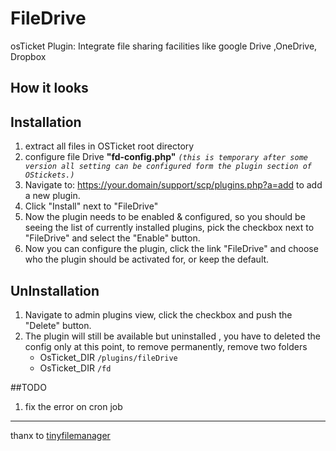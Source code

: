 # FileDrive
osTicket Plugin: Integrate file sharing facilities like google Drive ,OneDrive, Dropbox

## How it looks


## Installation
1. extract all files in OSTicket root directory 
2. configure file Drive **"fd-config.php"** _`(this is temporary after some version all setting can be configured form the plugin section of OStickets.)`_
3. Navigate to: https://your.domain/support/scp/plugins.php?a=add to add a new plugin.
4. Click "Install" next to "FileDrive"
5. Now the plugin needs to be enabled & configured, so you should be seeing the list of currently installed plugins, pick the checkbox next to "FileDrive" and select the "Enable" button.
6. Now you can configure the plugin, click the link "FileDrive" and choose who the plugin should be activated for, or keep the default.

## UnInstallation 
1. Navigate to admin plugins view, click the checkbox and push the "Delete" button.
2. The plugin will still be available but uninstalled , you have to deleted the config only at this point, to remove permanently, remove two folders 
    * OsTicket_DIR  `/plugins/fileDrive`
    * OsTicket_DIR  `/fd`


##TODO
1. fix the error on cron job 
---
thanx to [tinyfilemanager](https://github.com/prasathmani/tinyfilemanager) 

